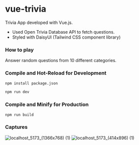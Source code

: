 # vue-trivia
Trivia App developed with Vue.js. 
- Used Open Trivia Database API to fetch questions.
- Styled with DaisyUI (Tailwind CSS component library)

### How to play
Answer random questions from 10 different categories.

### Compile and Hot-Reload for Development

```sh
npm install package.json
```

```sh
npm run dev
```

### Compile and Minify for Production

```sh
npm run build
```
### Captures
![localhost_5173_(1366x768) (1)](https://github.com/Vmart1989/trivia-app/assets/87582590/4f9e2478-a97f-4d2b-8b7a-2ae52148f187)
![localhost_5173_(414x896) (1)](https://github.com/Vmart1989/trivia-app/assets/87582590/1e0d5924-d217-4894-8e45-a5714b65dfbd)

